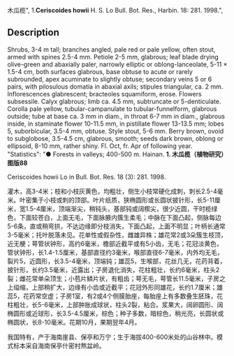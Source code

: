 木瓜榄",
1.**Ceriscoides howii** H. S. Lo Bull. Bot. Res., Harbin. 18: 281. 1998.",

## Description
Shrubs, 3-4 m tall; branches angled, pale red or pale yellow, often stout, armed with spines 2.5-4 mm. Petiole 2-5 mm, glabrous; leaf blade drying olive-green and abaxially paler, narrowly elliptic or oblong-lanceolate, 5-11 × 1.5-4 cm, both surfaces glabrous, base obtuse to acute or rarely subrounded, apex acuminate to slightly obtuse; secondary veins 5 or 6 pairs, with pilosulous domatia in abaxial axils; stipules triangular, ca. 2 mm. Inflorescences glabrescent; bracteoles squamiform, erose. Flowers subsessile. Calyx glabrous; limb ca. 4.5 mm, subtruncate or 5-denticulate. Corolla pale yellow, tubular-campanulate to tubular-funnelform, glabrous outside; tube at base ca. 3 mm in diam., in throat 6-7 mm in diam., glabrous inside, in staminate flower 10-11.5 mm, in pistillate flower 13-13.5 mm; lobes 5, suborbicular, 3.5-4 mm, obtuse. Style stout, 5-6 mm. Berry brown, ovoid to subglobose, 3.5-4.5 cm, glabrous, smooth; seeds dark brown, oblong or ellipsoid, 8-10 mm, rather shiny. Fl. Oct, fr. Apr of following year.
  "Statistics": "● Forests in valleys; 400-500 m. Hainan.
**1. 木瓜榄（植物研究）图版88**

Ceriscoides howii Lo in Bull. Bot. Res. 18 (3): 281. 1998.

灌木，高3-4米；枝和小枝灰黄色，均粗壮，侧生小枝常硬化成刺，刺长2.5-4毫米。叶密集于小枝或刺的顶部。叶片纸质，狭椭圆形或长圆状披针形，长5-11厘米，宽1.5-4厘米，顶端渐尖，稍钝头，基部钝或阔楔尖，很少近圆，干时榄绿色，下面较苍白，上面无毛，下面脉腋内簇生柔毛；中脉在下面凸起，侧脉每边5-6条，直或稍弯拱，不达边缘即分枝消失，下面凸起，上面不明显；叶柄长通常3-5毫米；托叶脱落未见。花单性或假杂性，雌雄异株；雄花常2或3朵簇生枝顶，近无梗；萼管状钟形，高约6毫米，檐部近截平或有5小齿，无毛；花冠淡黄色，管状钟形，长1.4-1.5厘米，基部直径约3毫米，喉部直径6-7毫米，内外均无毛，裂片5，近圆形，长3.5-4毫米，顶端钝；雄蕊5，生喉部，花丝几无，花药背着，披针形，长约3.5毫米，近露出；子房退化消失，花柱粗壮，长约6毫米，柱头2裂；雌花常单朵顶生；小苞片鳞片状，有粗齿；萼无毛，萼管长11.5毫米，子房之上缢缩，上部稍扩大，边缘有小齿或近截平；花冠外形同雄花，长约1.7厘米；雄蕊5，花药常空虚；子房1室，有2或4个侧膜胎座，每胎座上有多数叠生胚珠，花柱粗壮，长5-6毫米，上部肿胀成球状，柱头2裂，粘合。浆果大，阔卵圆形、阔椭圆形或近球形，长3.5-4.5厘米，棕色；种子多数，暗棕色，稍光亮，长圆状或椭圆状，长8-10毫米。花期10月，果期翌年4月。

我国特有，产于海南崖县、保亭和万宁；生于海拔400-600米处的山谷林中。模式标本采自海南保亭什密村熬盆岭。
